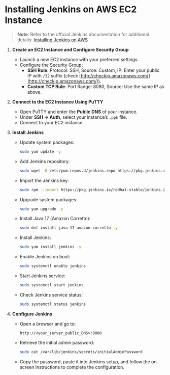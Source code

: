# Installing Jenkins on AWS EC2 Instance

> **Note**: Refer to the official Jenkins documentation for additional details: [Installing Jenkins on AWS](https://www.jenkins.io/doc/tutorials/tutorial-for-installing-jenkins-on-AWS/)

1. **Create an EC2 Instance and Configure Security Group**
   - Launch a new EC2 instance with your preferred settings.
   - Configure the Security Group:
     - **SSH Rule**: Protocol: SSH, Source: Custom, IP: Enter your public IP with `/32` suffix (check [http://checkip.amazonaws.com/](http://checkip.amazonaws.com/)).
     - **Custom TCP Rule**: Port Range: 8080, Source: Use the same IP as above.

2. **Connect to the EC2 Instance Using PuTTY**
   - Open PuTTY and enter the **Public DNS** of your instance.
   - Under **SSH -> Auth**, select your instance’s `.ppk` file.
   - Connect to your EC2 instance.

3. **Install Jenkins**
   - Update system packages:
     ```bash
     sudo yum update -y
     ```
   - Add Jenkins repository:
     ```bash
     sudo wget -O /etc/yum.repos.d/jenkins.repo https://pkg.jenkins.io/redhat-stable/jenkins.repo
     ```
   - Import the Jenkins key:
     ```bash
     sudo rpm --import https://pkg.jenkins.io/redhat-stable/jenkins.io-2023.key
     ```
   - Upgrade system packages:
     ```bash
     sudo yum upgrade -y
     ```
   - Install Java 17 (Amazon Corretto):
     ```bash
     sudo dnf install java-17-amazon-corretto -y
     ```
   - Install Jenkins:
     ```bash
     sudo yum install jenkins -y
     ```
   - Enable Jenkins on boot:
     ```bash
     sudo systemctl enable jenkins
     ```
   - Start Jenkins service:
     ```bash
     sudo systemctl start jenkins
     ```
   - Check Jenkins service status:
     ```bash
     sudo systemctl status jenkins
     ```

4. **Configure Jenkins**
   - Open a browser and go to:
     ```
     http://<your_server_public_DNS>:8080
     ```
   - Retrieve the initial admin password:
     ```bash
     sudo cat /var/lib/jenkins/secrets/initialAdminPassword
     ```
   - Copy the password, paste it into Jenkins setup, and follow the on-screen instructions to complete the configuration.
